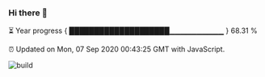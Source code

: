 ### Hi there 👋

⏳ Year progress { ████████████████████▁▁▁▁▁▁▁▁▁▁ } 68.31 %

⏰ Updated on Mon, 07 Sep 2020 00:43:25 GMT with JavaScript.

![build](https://github.com/shenxianpeng/shenxianpeng/workflows/build/badge.svg)
